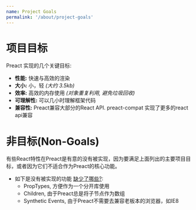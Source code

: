 ```yaml
---
name: Project Goals
permalink: '/about/project-goals'
---
```


# 项目目标
 
Preact 实现的几个关键目标:

- **性能:** 快速与高效的渲染
- **大小:** 小，轻 _(大约 3.5kb)_
- **效率:** 高效的内存使用 _(对象重复利用, 避免垃圾回收)_
- **可理解性:** 可以几小时理解框架代码
- **兼容性:** Preact兼容大部分的React API. preact-compat 实现了更多的react api兼容

# 非目标(Non-Goals)

有些React特性在Preact是有意的没有被实现，因为要满足上面列出的主要项目目标，或者因为它们不适合作为Preact的核心功能。

- 如下是没有被实现的功能 [缺少了哪些?](/guide/differences-to-react#whats-missing):
    - PropTypes, 方便作为一个分开库使用 
    - Children, 由于Preact总是将子节点作为数组
    - Synthetic Events, 由于Preact不需要去兼容老板本的浏览器，如IE8

[preact-compat]: https://github.com/developit/preact-compat/
